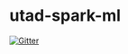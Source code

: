 # utad-spark-ml

[![Gitter](https://badges.gitter.im/chicochica10/utad-spark-ml.svg)](https://gitter.im/chicochica10/utad-spark-ml?utm_source=badge&utm_medium=badge&utm_campaign=pr-badge&utm_content=badge)